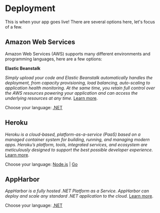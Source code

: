 # Deployment

This is when your app goes live! There are several options here, let's focus of a few.

## Amazon Web Services

Amazon Web Services (AWS) supports many different environments and programming languages, here are a few options:

**Elastic Beanstalk**

_Simply upload your code and Elastic Beanstalk automatically handles the deployment, from capacity provisioning, load balancing, auto-scaling to application health monitoring. At the same time, you retain full control over the AWS resources powering your application and can access the underlying resources at any time._ [Learn more](https://aws.amazon.com/elasticbeanstalk/).

Choose your language: [.NET](deployment/aws/net)

## Heroku

_Heroku is a cloud-based, platform-as-a-service (PaaS) based on a managed container system for building, running, and managing modern apps. Heroku’s platform, tools, integrated services, and ecosystem are meticulously designed to support the best possible developer experience._ [Learn more](https://devcenter.heroku.com/articles/git).

Choose your language:  [Node.js](deployment/heroku/nodejs) | [Go](deployment/heroku/go)

## AppHarbor

_AppHarbor is a fully hosted .NET Platform as a Service. AppHarbor can deploy and scale any standard .NET application to the cloud._ [Learn more](https://appharbor.com/).

Choose your language:  [.NET](https://support.appharbor.com/kb/getting-started/deploying-your-first-application-using-git)